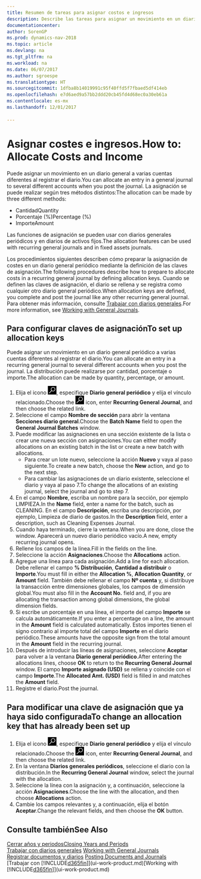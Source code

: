 ```yaml
---
title: Resumen de tareas para asignar costos e ingresos
description: Describe las tareas para asignar un movimiento en un diario general a varias cuentas diferentes al registrar el diario.
documentationcenter: 
author: SorenGP
ms.prod: dynamics-nav-2018
ms.topic: article
ms.devlang: na
ms.tgt_pltfrm: na
ms.workload: na
ms.date: 06/07/2017
ms.author: sgroespe
ms.translationtype: HT
ms.sourcegitcommit: 1dfba8b14019991c95f40ffd5f7fbaed5df414eb
ms.openlocfilehash: e7d6aed9a57bb2ddd20cb45fd4d68ec0a30eb61a
ms.contentlocale: es-mx
ms.lasthandoff: 12/01/2017

---
```

# <a name="how-to-allocate-costs-and-income"></a><span data-ttu-id="f6567-103">Asignar costes e ingresos.</span><span class="sxs-lookup"><span data-stu-id="f6567-103">How to: Allocate Costs and Income</span></span>
<span data-ttu-id="f6567-104">Puede asignar un movimiento en un diario general a varias cuentas diferentes al registrar el diario.</span><span class="sxs-lookup"><span data-stu-id="f6567-104">You can allocate an entry in a general journal to several different accounts when you post the journal.</span></span> <span data-ttu-id="f6567-105">La asignación se puede realizar según tres métodos distintos:</span><span class="sxs-lookup"><span data-stu-id="f6567-105">The allocation can be made by three different methods:</span></span>

* <span data-ttu-id="f6567-106">Cantidad</span><span class="sxs-lookup"><span data-stu-id="f6567-106">Quantity</span></span>
* <span data-ttu-id="f6567-107">Porcentaje (%)</span><span class="sxs-lookup"><span data-stu-id="f6567-107">Percentage (%)</span></span>
* <span data-ttu-id="f6567-108">Importe</span><span class="sxs-lookup"><span data-stu-id="f6567-108">Amount</span></span>

<span data-ttu-id="f6567-109">Las funciones de asignación se pueden usar con diarios generales periódicos y en diarios de activos fijos.</span><span class="sxs-lookup"><span data-stu-id="f6567-109">The allocation features can be used with recurring general journals and in fixed assets journals.</span></span>
<!--You can also distribute the cost or revenue of a line to an intercompany partner when you post a sales or purchase document. When you post the document, a line will be posted in your general journal, and a corresponding line will be created in the intercompany outbox.-->

<span data-ttu-id="f6567-110">Los procedimientos siguientes describen cómo preparar la asignación de costes en un diario general periódico mediante la definición de las claves de asignación.</span><span class="sxs-lookup"><span data-stu-id="f6567-110">The following procedures describe how to prepare to allocate costs in a recurring general journal by defining allocation keys.</span></span> <span data-ttu-id="f6567-111">Cuando se definen las claves de asignación, el diario se rellena y se registra como cualquier otro diario general periódico.</span><span class="sxs-lookup"><span data-stu-id="f6567-111">When allocation keys are defined, you complete and post the journal like any other recurring general journal.</span></span> <span data-ttu-id="f6567-112">Para obtener más información, consulte [Trabajar con diarios generales](ui-work-general-journals.md).</span><span class="sxs-lookup"><span data-stu-id="f6567-112">For more information, see [Working with General Journals](ui-work-general-journals.md).</span></span>

## <a name="to-set-up-allocation-keys"></a><span data-ttu-id="f6567-113">Para configurar claves de asignación</span><span class="sxs-lookup"><span data-stu-id="f6567-113">To set up allocation keys</span></span>
<span data-ttu-id="f6567-114">Puede asignar un movimiento en un diario general periódico a varias cuentas diferentes al registrar el diario.</span><span class="sxs-lookup"><span data-stu-id="f6567-114">You can allocate an entry in a recurring general journal to several different accounts when you post the journal.</span></span> <span data-ttu-id="f6567-115">La distribución puede realizarse por cantidad, porcentaje o importe.</span><span class="sxs-lookup"><span data-stu-id="f6567-115">The allocation can be made by quantity, percentage, or amount.</span></span>
1. <span data-ttu-id="f6567-116">Elija el icono ![Buscar página o informe](media/ui-search/search_small.png "icono Buscar página o informe"), especifique **Diario general periódico** y elija el vínculo relacionado.</span><span class="sxs-lookup"><span data-stu-id="f6567-116">Choose the ![Search for Page or Report](media/ui-search/search_small.png "Search for Page or Report icon") icon, enter **Recurring General Journal**, and then choose the related link.</span></span>
2. <span data-ttu-id="f6567-117">Seleccione el campo **Nombre de sección** para abrir la ventana **Secciones diario general**.</span><span class="sxs-lookup"><span data-stu-id="f6567-117">Choose the **Batch Name** field to open the **General Journal Batches** window.</span></span>
3. <span data-ttu-id="f6567-118">Puede modificar las asignaciones en una sección existente de la lista o crear une nueva sección con asignaciones.</span><span class="sxs-lookup"><span data-stu-id="f6567-118">You can either modify allocations on an existing batch in the list or create a new batch with allocations.</span></span>
   * <span data-ttu-id="f6567-119">Para crear un lote nuevo, seleccione la acción **Nuevo** y vaya al paso siguiente.</span><span class="sxs-lookup"><span data-stu-id="f6567-119">To create a new batch, choose the **New** action, and go to the next step.</span></span>
   * <span data-ttu-id="f6567-120">Para cambiar las asignaciones de un diario existente, seleccione el diario y vaya al paso 7.</span><span class="sxs-lookup"><span data-stu-id="f6567-120">To change the allocations of an existing journal, select the journal and go to step 7.</span></span>    
4. <span data-ttu-id="f6567-121">En el campo **Nombre**, escriba un nombre para la sección, por ejemplo LIMPIEZA.</span><span class="sxs-lookup"><span data-stu-id="f6567-121">In the **Name** field, enter a name for the batch, such as CLEANING.</span></span> <span data-ttu-id="f6567-122">En el campo **Descripción**, escriba una descripción, por ejemplo, Limpieza de diario de gastos.</span><span class="sxs-lookup"><span data-stu-id="f6567-122">In the **Description** field, enter a description, such as Cleaning Expenses Journal.</span></span>
5. <span data-ttu-id="f6567-123">Cuando haya terminado, cierre la ventana.</span><span class="sxs-lookup"><span data-stu-id="f6567-123">When you are done, close the window.</span></span> <span data-ttu-id="f6567-124">Aparecerá un nuevo diario periódico vacío.</span><span class="sxs-lookup"><span data-stu-id="f6567-124">A new, empty recurring journal opens.</span></span>
6. <span data-ttu-id="f6567-125">Rellene los campos de la línea.</span><span class="sxs-lookup"><span data-stu-id="f6567-125">Fill in the fields on the line.</span></span>
7. <span data-ttu-id="f6567-126">Seleccione la acción **Asignaciones**.</span><span class="sxs-lookup"><span data-stu-id="f6567-126">Choose the **Allocations** action.</span></span>
8. <span data-ttu-id="f6567-127">Agregue una línea para cada asignación.</span><span class="sxs-lookup"><span data-stu-id="f6567-127">Add a line for each allocation.</span></span> <span data-ttu-id="f6567-128">Debe rellenar el campo **% Distribución**, **Cantidad a distribuir** o **Importe**.</span><span class="sxs-lookup"><span data-stu-id="f6567-128">You must fill in either the **Allocation %**, **Allocation Quantity**, or **Amount** field.</span></span> <span data-ttu-id="f6567-129">También debe rellenar el campo **Nº cuenta** y, si distribuye la transacción entre dimensiones globales, los campos de dimensión global.</span><span class="sxs-lookup"><span data-stu-id="f6567-129">You must also fill in the **Account No.** field and, if you are allocating the transaction among global dimensions, the global dimension fields.</span></span>
9. <span data-ttu-id="f6567-130">Si escribe un porcentaje en una línea, el importe del campo **Importe** se calcula automáticamente.</span><span class="sxs-lookup"><span data-stu-id="f6567-130">If you enter a percentage on a line, the amount in the **Amount** field is calculated automatically.</span></span> <span data-ttu-id="f6567-131">Estos importes tienen el signo contrario al importe total del campo **Importe** en el diario periódico.</span><span class="sxs-lookup"><span data-stu-id="f6567-131">These amounts have the opposite sign from the total amount in the **Amount** field in the recurring journal.</span></span>
10. <span data-ttu-id="f6567-132">Después de introducir las líneas de asignaciones, seleccione **Aceptar** para volver a la ventana **Diario general periódico**.</span><span class="sxs-lookup"><span data-stu-id="f6567-132">After entering the allocations lines, choose **OK** to return to the **Recurring General Journal** window.</span></span> <span data-ttu-id="f6567-133">El campo **Importe asignado (USD)** se rellena y coincide con el campo **Importe**.</span><span class="sxs-lookup"><span data-stu-id="f6567-133">The **Allocated Amt. (USD)** field is filled in and matches the **Amount** field.</span></span>
11. <span data-ttu-id="f6567-134">Registre el diario.</span><span class="sxs-lookup"><span data-stu-id="f6567-134">Post the journal.</span></span>

## <a name="to-change-an-allocation-key-that-has-already-been-set-up"></a><span data-ttu-id="f6567-135">Para modificar una clave de asignación que ya haya sido configurada</span><span class="sxs-lookup"><span data-stu-id="f6567-135">To change an allocation key that has already been set up</span></span>
1. <span data-ttu-id="f6567-136">Elija el icono ![Buscar página o informe](media/ui-search/search_small.png "icono Buscar página o informe"), especifique **Diario general periódico** y elija el vínculo relacionado.</span><span class="sxs-lookup"><span data-stu-id="f6567-136">Choose the ![Search for Page or Report](media/ui-search/search_small.png "Search for Page or Report icon") icon, enter **Recurring General Journal**, and then choose the related link.</span></span>
2. <span data-ttu-id="f6567-137">En la ventana **Diarios generales periódicos**, seleccione el diario con la distribución.</span><span class="sxs-lookup"><span data-stu-id="f6567-137">In the **Recurring General Journal** window, select the journal with the allocation.</span></span>
3. <span data-ttu-id="f6567-138">Seleccione la línea con la asignación y, a continuación, seleccione la acción **Asignaciones**.</span><span class="sxs-lookup"><span data-stu-id="f6567-138">Choose the line with the allocation, and then choose **Allocations** action.</span></span>
4. <span data-ttu-id="f6567-139">Cambie los campos relevantes y, a continuación, elija el botón **Aceptar**.</span><span class="sxs-lookup"><span data-stu-id="f6567-139">Change the relevant fields, and then choose the **OK** button.</span></span>

## <a name="see-also"></a><span data-ttu-id="f6567-140">Consulte también</span><span class="sxs-lookup"><span data-stu-id="f6567-140">See Also</span></span>
[<span data-ttu-id="f6567-141">Cerrar años y periodos</span><span class="sxs-lookup"><span data-stu-id="f6567-141">Closing Years and Periods</span></span>](year-close-years-periods.md)  
<span data-ttu-id="f6567-142">[Trabajar con diarios generales](ui-work-general-journals.md)  </span><span class="sxs-lookup"><span data-stu-id="f6567-142">[Working with General Journals](ui-work-general-journals.md)  </span></span>  
<span data-ttu-id="f6567-143">[Registrar documentos y diarios](ui-post-documents-journals.md)  </span><span class="sxs-lookup"><span data-stu-id="f6567-143">[Posting Documents and Journals](ui-post-documents-journals.md)  </span></span>  
<span data-ttu-id="f6567-144">[Trabajar con [!INCLUDE[d365fin](includes/d365fin_md.md)]](ui-work-product.md)</span><span class="sxs-lookup"><span data-stu-id="f6567-144">[Working with [!INCLUDE[d365fin](includes/d365fin_md.md)]](ui-work-product.md)</span></span>

